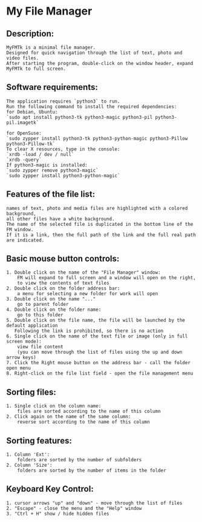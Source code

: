 # My File Manager
## Description:
    MyFMTk is a minimal file manager.
    Designed for quick navigation through the list of text, photo and video files.
    After starting the program, double-click on the window header, expand MyFMTk to full screen.

## Software requirements:
    The application requires `python3` to run.
    Run the following command to install the required dependencies:
    for Debian, Ubuntu:
    `sudo apt install python3-tk python3-magic python3-pil python3-pil.imagetk`

    for OpenSuse:
    `sudo zypper install python3-tk python3-python-magic python3-Pillow python3-Pillow-tk`
    To clear X resources, type in the console:
    `xrdb -load / dev / null`
    `xrdb -query`
    If python3-magic is installed:
    `sudo zypper remove python3-magic`
    `sudo zypper install python3-python-magic`

## Features of the file list:
    names of text, photo and media files are highlighted with a colored background,
    all other files have a white background.
    The name of the selected file is duplicated in the bottom line of the FM window.
    If it is a link, then the full path of the link and the full real path are indicated.

## Basic mouse button controls:
    1. Double click on the name of the "File Manager" window:
        FM will expand to full screen and a window will open on the right,
        to view the contents of text files
    2. Double click on the folder address bar:
        a menu for selecting a new folder for work will open
    3. Double click on the name "..."
        go to parent folder
    4. Double click on the folder name:
        go to this folder
    5. Double click on the file name, the file will be launched by the default application
       Following the link is prohibited, so there is no action
    6. Single click on the name of the text file or image (only in full screen mode):
        view file content
        (you can move through the list of files using the up and down arrow keys)
    7. Click the Right mouse button on the address bar - call the folder open menu
    8. Right-click on the file list field - open the file management menu

## Sorting files:
    1. Single click on the column name:
        files are sorted according to the name of this column
    2. Click again on the name of the same column:
        reverse sort according to the name of this column

## Sorting features:
    1. Column 'Ext':
        folders are sorted by the number of subfolders
    2. Column 'Size':
        folders are sorted by the number of items in the folder

## Keyboard Key Control:
    1. cursor arrows "up" and "down" - move through the list of files
    2. "Escape" - close the menu and the "Help" window
    3. "Ctrl + H" show / hide hidden files

